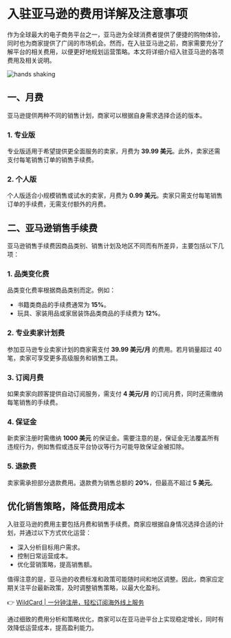 # 入驻亚马逊的费用详解及注意事项

作为全球最大的电子商务平台之一，亚马逊为全球消费者提供了便捷的购物体验，同时也为商家提供了广阔的市场机会。然而，在入驻亚马逊之前，商家需要充分了解平台的相关费用，以便更好地规划运营策略。本文将详细介绍入驻亚马逊的各项费用及相关说明。

![hands shaking]()

## 一、月费

亚马逊提供两种不同的销售计划，商家可以根据自身需求选择合适的版本。

### 1. 专业版
专业版适用于希望提供更全面服务的卖家，月费为 **39.99 美元**。此外，卖家还需支付每笔销售订单的销售手续费。

### 2. 个人版
个人版适合小规模销售或试水的卖家，月费为 **0.99 美元**。卖家只需支付每笔销售订单的手续费，无需支付额外的月费。

## 二、亚马逊销售手续费

亚马逊销售手续费因商品类别、销售计划及地区不同而有所差异，主要包括以下几项：

### 1. 品类变化费
品类变化费率根据商品类别而定。例如：
- 书籍类商品的手续费通常为 **15%**。
- 玩具、家装用品或家居装饰品类商品的手续费为 **12%**。

### 2. 专业卖家计划费
参加亚马逊专业卖家计划的商家需支付 **39.99 美元/月** 的费用。若月销量超过 40 笔，卖家可享受更多高级服务和销售工具。

### 3. 订阅月费
如果卖家向顾客提供自动订阅服务，需支付 **4 美元/月** 的订阅月费，同时还需缴纳每笔销售的手续费。

### 4. 保证金
新卖家注册时需缴纳 **1000 美元** 的保证金。需要注意的是，保证金无法覆盖所有违规行为，例如售假或违反平台协议等行为可能导致保证金被扣除。

### 5. 退款费
卖家需承担部分退款费用。退款费为销售总额的 **20%**，但最高不超过 **5 美元**。

## 优化销售策略，降低费用成本

入驻亚马逊的费用主要包括月费和销售手续费。商家应根据自身情况选择合适的计划，并通过以下方式优化运营：
- 深入分析目标用户需求。
- 控制日常运营成本。
- 优化营销策略，提高销售额。

值得注意的是，亚马逊的收费标准和政策可能随时间和地区调整。因此，商家应定期关注平台最新政策，及时调整销售策略，以最大化盈利。

👉 [WildCard | 一分钟注册，轻松订阅海外线上服务](https://bbtdd.com/WildCard)

通过细致的费用分析和策略优化，商家可以在亚马逊平台上实现稳定增长，同时有效降低运营成本，提高盈利能力。